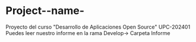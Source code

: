 # Project--name-
Proyecto del curso "Desarrollo de Aplicaciones Open Source" UPC-202401 
Puedes leer nuestro informe en la rama Develop-> Carpeta Informe
